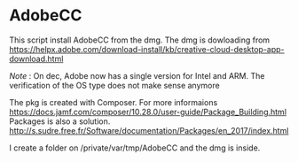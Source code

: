 # AdobeCC
This script install AdobeCC from the dmg.
The dmg is dowloading from https://helpx.adobe.com/download-install/kb/creative-cloud-desktop-app-download.html

_Note_ :
On dec, Adobe now has a single version for Intel and ARM. The verification of the OS type does not make sense anymore

The pkg is created with Composer. For more informaions https://docs.jamf.com/composer/10.28.0/user-guide/Package_Building.html
Packages is also a solution. http://s.sudre.free.fr/Software/documentation/Packages/en_2017/index.html


I create a folder on /private/var/tmp/AdobeCC and the dmg is inside.
